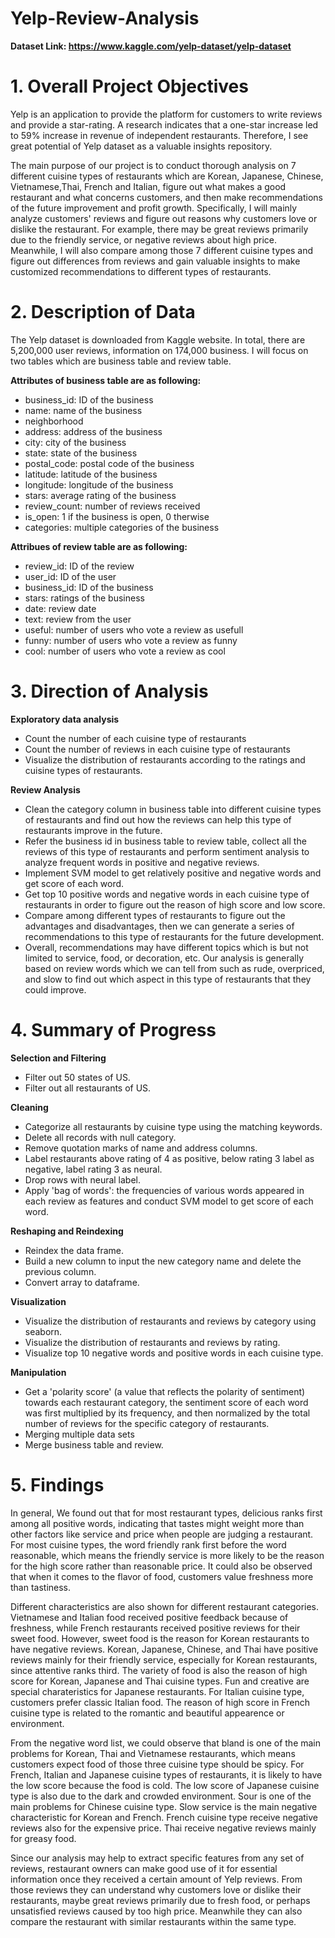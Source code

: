 # Yelp-Review-Analysis
**Dataset Link: https://www.kaggle.com/yelp-dataset/yelp-dataset**
# 1. Overall Project Objectives
Yelp is an application to provide the platform for customers to write reviews and provide a star-rating. A research indicates that a one-star increase led to 59% increase in revenue of independent restaurants. Therefore, I see great potential of Yelp dataset as a valuable insights repository.

The main purpose of our project is to conduct thorough analysis on 7 different cuisine types of restaurants which are Korean, Japanese, Chinese, Vietnamese,Thai, French and Italian, figure out what makes a good restaurant and what concerns customers, and then make recommendations of the future improvement and profit growth. Specifically, I will mainly analyze customers' reviews and figure out reasons why customers love or dislike the restaurant. For example, there may be great reviews primarily due to the friendly service, or negative reviews about high price. Meanwhile, I will also compare among those 7 different cuisine types and figure out differences from reviews and gain valuable insights to make customized recommendations to different types of restaurants.

# 2. Description of Data
The Yelp dataset is downloaded from Kaggle website. In total, there are 5,200,000 user reviews, information on 174,000 business. I will focus on two tables which are business table and review table. 

**Attributes of business table are as following:**
* business_id: ID of the business
* name: name of the business
* neighborhood
* address: address of the business
* city: city of the business
* state: state of the business
* postal_code: postal code of the business
* latitude: latitude of the business
* longitude: longitude of the business
* stars: average rating of the business
* review_count: number of reviews received
* is_open: 1 if the business is open, 0 therwise
* categories: multiple categories of the business

**Attribues of review table are as following:**
* review_id: ID of the review
* user_id: ID of the user
* business_id: ID of the business
* stars: ratings of the business
* date: review date
* text: review from the user
* useful: number of users who vote a review as usefull
* funny: number of users who vote a review as funny
* cool: number of users who vote a review as cool

# 3. Direction of Analysis
**Exploratory data analysis**

* Count the number of each cuisine type of restaurants
* Count the number of reviews in each cuisine type of restaurants
* Visualize the distribution of restaurants according to the ratings and cuisine types of restaurants.

**Review Analysis**
* Clean the category column in business table into different cuisine types of restaurants and find out how the reviews can help this type of restaurants improve in the future.
* Refer the business id in business table to review table, collect all the reviews of this type of restaurants and perform sentiment analysis to analyze frequent words in positive and negative reviews.
* Implement SVM model to get relatively positive and negative words and get score of each word.
* Get top 10 positive words and negative words in each cuisine type of restaurants in order to figure out the reason of high score and low score.
* Compare among different types of restaurants to figure out the advantages and disadvantages, then we can generate a series of recommendations to this type of restaurants for the future development.
* Overall, recommendations may have different topics which is but not limited to service, food, or decoration, etc. Our analysis is generally based on review words which we can tell from such as rude, overpriced, and slow to find out which aspect in this type of restaurants that they could improve.

# 4. Summary of Progress
**Selection and Filtering**
* Filter out 50 states of US.
* Filter out all restaurants of US.

**Cleaning**
* Categorize all restaurants by cuisine type using the matching keywords.
* Delete all records with null category.
* Remove quotation marks of name and address columns.
* Label restaurants above rating of 4 as positive, below rating 3 label as negative, label rating 3 as neural.
* Drop rows with neural label.
* Apply 'bag of words': the frequencies of various words appeared in each review as features and conduct SVM model to get score of each word.

**Reshaping and Reindexing**
* Reindex the data frame.
* Build a new column to input the new category name and delete the previous column.
* Convert array to dataframe.

**Visualization**
* Visualize the distribution of restaurants and reviews by category using seaborn.
* Visualize the distribution of restaurants and reviews by rating.
* Visualize top 10 negative words and positive words in each cuisine type.

**Manipulation**
* Get a 'polarity score' (a value that reflects the polarity of sentiment) towards each restaurant category, the sentiment score of each word was first multiplied by its frequency, and then normalized by the total number of reviews for the specific category of restaurants.
* Merging multiple data sets
* Merge business table and review.

# 5. Findings
In general, We found out that for most restaurant types, delicious ranks first among all positive words, indicating that tastes might weight more than other factors like service and price when people are judging a restaurant. For most cuisine types, the word friendly rank first before the word reasonable, which means the friendly service is more likely to be the reason for the high score rather than reasonable price. It could also be observed that when it comes to the flavor of food, customers value freshness more than tastiness.

Different characteristics are also shown for different restaurant categories. Vietnamese and Italian food received positive feedback because of freshness, while French restaurants received positive reviews for their sweet food. However, sweet food is the reason for Korean restaurants to have negative reviews. Korean, Japanese, Chinese, and Thai have positive reviews mainly for their friendly service, especially for Korean restaurants, since attentive ranks third. The variety of food is also the reason of high score for Korean, Japanese and Thai cuisine types. Fun and creative are special charateristics for Japanese restaurants. For Italian cuisine type, customers prefer classic Italian food. The reason of high score in French cuisine type is related to the romantic and beautiful appearence or environment.

From the negative word list, we could observe that bland is one of the main problems for Korean, Thai and Vietnamese restaurants, which means customers expect food of those three cuisine type should be spicy. For French, Italian and Japanese cuisine types of restaurants, it is likely to have the low score because the food is cold. The low score of Japanese cuisine type is also due to the dark and crowded environment. Sour is one of the main problems for Chinese cuisine type. Slow service is the main negative characteristic for Korean and French. French cuisine type receive negative reviews also for the expensive price. Thai receive negative reviews mainly for greasy food.

Since our analysis may help to extract specific features from any set of reviews, restaurant owners can make good use of it for essential information once they received a certain amount of Yelp reviews. From those reviews they can understand why customers love or dislike their restaurants, maybe great reviews primarily due to fresh food, or perhaps unsatisfied reviews caused by too high price. Meanwhile they can also compare the restaurant with similar restaurants within the same type.
